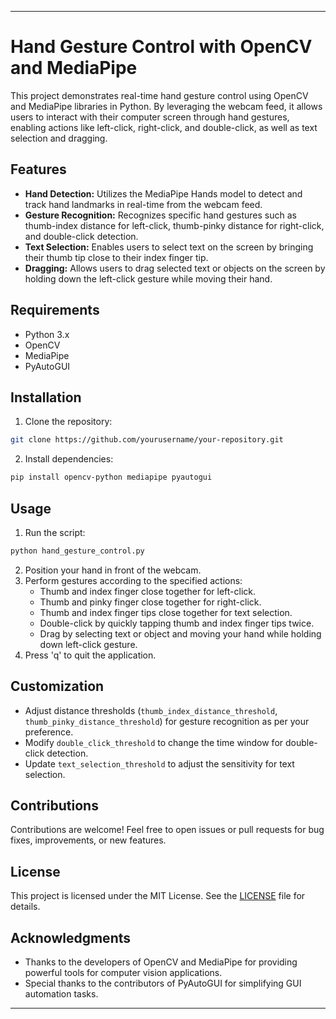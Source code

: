 
---

# Hand Gesture Control with OpenCV and MediaPipe

This project demonstrates real-time hand gesture control using OpenCV and MediaPipe libraries in Python. By leveraging the webcam feed, it allows users to interact with their computer screen through hand gestures, enabling actions like left-click, right-click, and double-click, as well as text selection and dragging.

## Features

- **Hand Detection:** Utilizes the MediaPipe Hands model to detect and track hand landmarks in real-time from the webcam feed.
- **Gesture Recognition:** Recognizes specific hand gestures such as thumb-index distance for left-click, thumb-pinky distance for right-click, and double-click detection.
- **Text Selection:** Enables users to select text on the screen by bringing their thumb tip close to their index finger tip.
- **Dragging:** Allows users to drag selected text or objects on the screen by holding down the left-click gesture while moving their hand.

## Requirements

- Python 3.x
- OpenCV
- MediaPipe
- PyAutoGUI

## Installation

1. Clone the repository:

```bash
git clone https://github.com/yourusername/your-repository.git
```

2. Install dependencies:

```bash
pip install opencv-python mediapipe pyautogui
```

## Usage

1. Run the script:

```bash
python hand_gesture_control.py
```

2. Position your hand in front of the webcam.
3. Perform gestures according to the specified actions:
   - Thumb and index finger close together for left-click.
   - Thumb and pinky finger close together for right-click.
   - Thumb and index finger tips close together for text selection.
   - Double-click by quickly tapping thumb and index finger tips twice.
   - Drag by selecting text or object and moving your hand while holding down left-click gesture.
4. Press 'q' to quit the application.

## Customization

- Adjust distance thresholds (`thumb_index_distance_threshold`, `thumb_pinky_distance_threshold`) for gesture recognition as per your preference.
- Modify `double_click_threshold` to change the time window for double-click detection.
- Update `text_selection_threshold` to adjust the sensitivity for text selection.

## Contributions

Contributions are welcome! Feel free to open issues or pull requests for bug fixes, improvements, or new features.

## License

This project is licensed under the MIT License. See the [LICENSE](LICENSE) file for details.

## Acknowledgments

- Thanks to the developers of OpenCV and MediaPipe for providing powerful tools for computer vision applications.
- Special thanks to the contributors of PyAutoGUI for simplifying GUI automation tasks.

---

